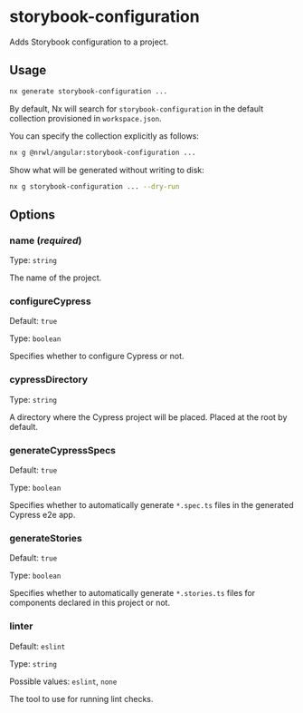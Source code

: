 # storybook-configuration

Adds Storybook configuration to a project.

## Usage

```bash
nx generate storybook-configuration ...
```

By default, Nx will search for `storybook-configuration` in the default collection provisioned in `workspace.json`.

You can specify the collection explicitly as follows:

```bash
nx g @nrwl/angular:storybook-configuration ...
```

Show what will be generated without writing to disk:

```bash
nx g storybook-configuration ... --dry-run
```

## Options

### name (_**required**_)

Type: `string`

The name of the project.

### configureCypress

Default: `true`

Type: `boolean`

Specifies whether to configure Cypress or not.

### cypressDirectory

Type: `string`

A directory where the Cypress project will be placed. Placed at the root by default.

### generateCypressSpecs

Default: `true`

Type: `boolean`

Specifies whether to automatically generate `*.spec.ts` files in the generated Cypress e2e app.

### generateStories

Default: `true`

Type: `boolean`

Specifies whether to automatically generate `*.stories.ts` files for components declared in this project or not.

### linter

Default: `eslint`

Type: `string`

Possible values: `eslint`, `none`

The tool to use for running lint checks.
